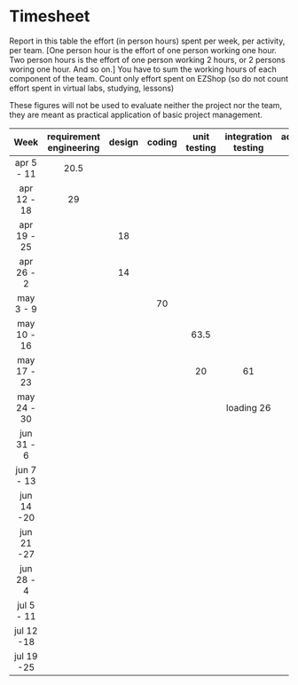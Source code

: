 # Timesheet

Report in this table the effort (in person hours) spent per week, per activity, per team. 
[One person hour is the effort of one person working one hour.
Two person hours is the effort of one person working 2 hours, or 2 persons woring one hour. And so on.]
You have to sum the working hours of each component of the team.
Count only effort spent on EZShop (so do not count effort spent in virtual labs, studying, lessons)

These figures will not be used to evaluate neither the project nor the team, they are meant as practical application of basic project management.

| Week | requirement engineering | design | coding | unit testing | integration testing | acceptance testing | management | git maven |
|:-----------:|:--------:|:-----------:|:-----------:|:----------:|:------------:|:---------------:|:-------------:|:--------------:|
| apr 5 - 11 | 20.5 | | | | | | | |
| apr 12 - 18| 29 | | | | | | | | 
| apr 19 - 25| | 18 | | | | | | | 
| apr 26 - 2 | | 14 | | | | | | | 
| may 3 - 9  | | | 70 | | | | | | 
| may 10 - 16| | | | 63.5 | | | | | 
| may 17 - 23| | | | 20 | 61 | | | | 
| may 24 - 30| | | | | loading 26 | - | | | 
| jun 31 - 6 | | | | | | | | | 
| jun 7 - 13 | | | | | | | | | 
| jun 14 -20 | | | | | | | | | 
| jun 21 -27 | | | | | | | | | 
| jun 28 - 4 | | | | | | | | | 
| jul 5 - 11 | | | | | | | | | 
| jul 12 -18 | | | | | | | | |
| jul 19 -25 | | | | | | | | |

